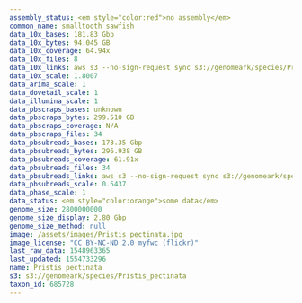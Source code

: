 ```yaml
---
assembly_status: <em style="color:red">no assembly</em>
common_name: smalltooth sawfish
data_10x_bases: 181.83 Gbp
data_10x_bytes: 94.045 GB
data_10x_coverage: 64.94x
data_10x_files: 8
data_10x_links: aws s3 --no-sign-request sync s3://genomeark/species/Pristis_pectinata/sPriPec2/genomic_data/10x/ .<br>
data_10x_scale: 1.8007
data_arima_scale: 1
data_dovetail_scale: 1
data_illumina_scale: 1
data_pbscraps_bases: unknown
data_pbscraps_bytes: 299.510 GB
data_pbscraps_coverage: N/A
data_pbscraps_files: 34
data_pbsubreads_bases: 173.35 Gbp
data_pbsubreads_bytes: 296.938 GB
data_pbsubreads_coverage: 61.91x
data_pbsubreads_files: 34
data_pbsubreads_links: aws s3 --no-sign-request sync s3://genomeark/species/Pristis_pectinata/sPriPec2/genomic_data/pacbio/ . --exclude "*scraps.bam"<br>
data_pbsubreads_scale: 0.5437
data_phase_scale: 1
data_status: <em style="color:orange">some data</em>
genome_size: 2800000000
genome_size_display: 2.80 Gbp
genome_size_method: null
image: /assets/images/Pristis_pectinata.jpg
image_license: "CC BY-NC-ND 2.0 myfwc (flickr)"
last_raw_data: 1548963365
last_updated: 1554733296
name: Pristis pectinata
s3: s3://genomeark/species/Pristis_pectinata
taxon_id: 685728
---
```

